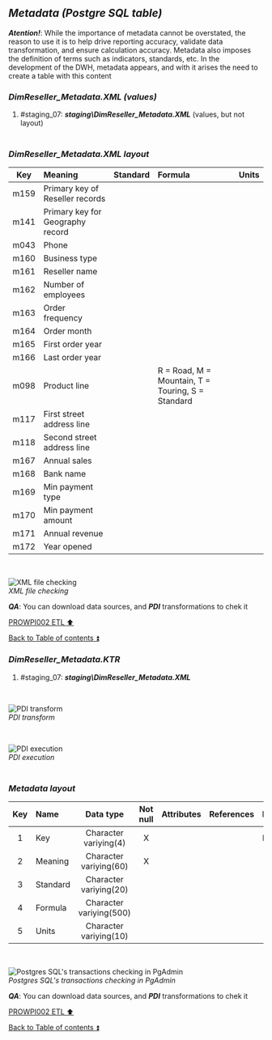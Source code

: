 ## **_Metadata (Postgre SQL table)_**  

**_Atention!_**: While the importance of metadata cannot be overstated, the reason to use it is to help drive reporting accuracy, validate data transformation, and ensure calculation accuracy. Metadata also imposes the definition of terms such as indicators, standards, etc. In the development of the DWH, metadata appears, and with it arises the need to create a table with this content  

### **_DimReseller\_Metadata.XML (values)_**  
  1. #staging_07: **_staging\DimReseller\_Metadata.XML_** (values, but not layout)  

### **_<p><br>DimReseller\_Metadata.XML layout</p>_**  

| Key      	| Meaning                                 | Standard              | Formula                                                                  | Units |
| :-------: | :-------------------------------------- | :-------------------: | :----------------------------------------------------------------------- | :---: |
| m159      | Primary key of Reseller records         |                       |                                                                          |       |
| m141      | Primary key for Geography record        |                       |                                                                          |       |
| m043      | Phone                                   |                       |                                                                          |       |
| m160      | Business type                           |                       |                                                                          |       |
| m161      | Reseller name                           |                       |                                                                          |       |
| m162      | Number of employees                     |                       |                                                                          |       |
| m163      | Order frequency                         |                       |                                                                          |       |
| m164      | Order month                             |                       |                                                                          |       |
| m165      | First order year                        |                       |                                                                          |       |
| m166      | Last order year                         |                       |                                                                          |       |
| m098      | Product line                            |                       | R = Road, M = Mountain, T = Touring, S = Standard                        |       |
| m117      | First street address line               |                       |                                                                          |       |
| m118      | Second street address line              |                       |                                                                          |       |
| m167      | Annual sales                            |                       |                                                                          |       |
| m168      | Bank name                               |                       |                                                                          |       |
| m169      | Min payment type                        |                       |                                                                          |       |
| m170      | Min payment amount                      |                       |                                                                          |       |
| m171      | Annual revenue                          |                       |                                                                          |       |
| m172      | Year opened                             |                       |                                                                          |       |

   <p><br></p>  
 
  ![XML file checking](https://i.imgur.com/7qoSNpS.png)  
  _XML file checking_  

  **_QA_**: You can download data sources, and **_PDI_** transformations to chek it  

[PROWPI002 ETL :arrow_up:](prowpi002_etl_adventureworksdw2022_db.md)  

[Back to Table of contents :arrow_double_up:](../README.md)  


### **_DimReseller\_Metadata.KTR_**  
  1. #staging_07: **_staging\DimReseller\_Metadata.XML_**  

   <p><br></p>  

  ![PDI transform](https://i.imgur.com/VcoHd3e.png)  
  _PDI transform_  

  <p><br></p>  

  ![PDI execution](https://i.imgur.com/llL8A2U.png)  
  _PDI execution_ 

### **_<p><br>Metadata layout</p>_**  

| Key	| Name                  | Data type              | Not null | Attributes | References            | Description |
| :-: | :-------------------- | :--------------------: | :------: | :--------- | :-------------------- | :-----------| 
| 1   | Key                   | Character variying(4)  | X        |            |                       | PK,FK       |
| 2   | Meaning               | Character variying(60) | X        |            |                       |             |
| 3   | Standard              | Character variying(20) |          |            |                       |             |
| 4   | Formula               | Character variying(500)|          |            |                       |             |
| 5   | Units                 | Character variying(10) |          |            |                       |             |

   <p><br></p>  
 
  ![Postgres SQL's transactions checking in PgAdmin](https://i.imgur.com/p0RZeaJ.png)  
  _Postgres SQL's transactions checking in PgAdmin_  

  **_QA_**: You can download data sources, and **_PDI_** transformations to chek it  

[PROWPI002 ETL :arrow_up:](prowpi002_etl_adventureworksdw2022_db.md)  

[Back to Table of contents :arrow_double_up:](../README.md)  